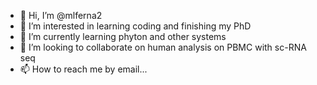 - 👋 Hi, I’m @mlferna2
- 👀 I’m interested in learning coding and finishing my PhD
- 🌱 I’m currently learning phyton and other systems
- 💞️ I’m looking to collaborate on human analysis on PBMC with sc-RNA seq
- 📫 How to reach me by email...

<!---
mlferna2/mlferna2 is a ✨ special ✨ repository because its `README.md` (this file) appears on your GitHub profile.
You can click the Preview link to take a look at your changes.
--->
